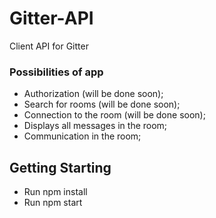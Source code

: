 # Gitter-API
Client API for Gitter

### Possibilities of app
- Authorization (will be done soon);
- Search for rooms (will be done soon);
- Connection to the room (will be done soon);
- Displays all messages in the room;
- Communication in the room;


## Getting Starting
- Run npm install
- Run npm start


